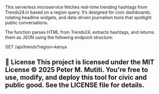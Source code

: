 

This serverless microservice fetches real-time trending hashtags from Trends24.in based on a region query. It’s designed for civic dashboards, rotating headline widgets, and data-driven journalism tools that spotlight public conversations.

The function parses HTML from Trends24, extracts hashtags, and returns them as JSON using the following endpoint structure:

GET /api/trends?region=kenya 

## 📜 License This project is licensed under the MIT License © 2025 Peter M. Mutiti. You're free to use, modify, and deploy this tool for civic and public good. See the LICENSE file for details. 
